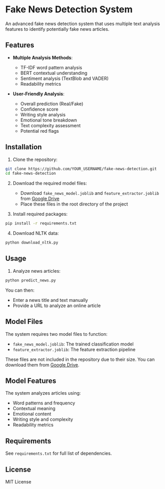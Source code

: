 # Fake News Detection System

An advanced fake news detection system that uses multiple text analysis features to identify potentially fake news articles.

## Features

- **Multiple Analysis Methods**:
  - TF-IDF word pattern analysis
  - BERT contextual understanding
  - Sentiment analysis (TextBlob and VADER)
  - Readability metrics

- **User-Friendly Analysis**:
  - Overall prediction (Real/Fake)
  - Confidence score
  - Writing style analysis
  - Emotional tone breakdown
  - Text complexity assessment
  - Potential red flags

## Installation

1. Clone the repository:
```bash
git clone https://github.com/YOUR_USERNAME/fake-news-detection.git
cd fake-news-detection
```

2. Download the required model files:
   - Download `fake_news_model.joblib` and `feature_extractor.joblib` from [Google Drive](YOUR_DRIVE_LINK)
   - Place these files in the root directory of the project

3. Install required packages:
```bash
pip install -r requirements.txt
```

4. Download NLTK data:
```bash
python download_nltk.py
```

## Usage

1. Analyze news articles:
```bash
python predict_news.py
```

You can then:
- Enter a news title and text manually
- Provide a URL to analyze an online article

## Model Files

The system requires two model files to function:
- `fake_news_model.joblib`: The trained classification model
- `feature_extractor.joblib`: The feature extraction pipeline

These files are not included in the repository due to their size. You can download them from [Google Drive](YOUR_DRIVE_LINK).

## Model Features

The system analyzes articles using:
- Word patterns and frequency
- Contextual meaning
- Emotional content
- Writing style and complexity
- Readability metrics

## Requirements

See `requirements.txt` for full list of dependencies.

## License

MIT License 